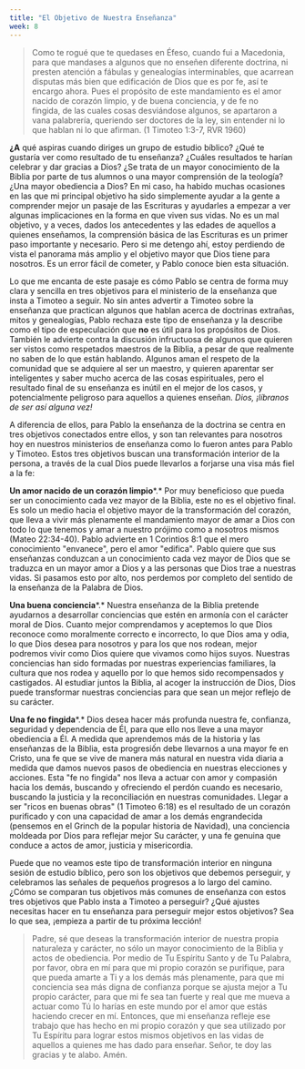 ```yaml
---
title: "El Objetivo de Nuestra Enseñanza"
week: 8
---
```


> Como te rogué que te quedases en Éfeso, cuando fui a Macedonia, para
> que mandases a algunos que no enseñen diferente doctrina, ni presten
> atención a fábulas y genealogías interminables, que acarrean disputas
> más bien que edificación de Dios que es por fe, así te encargo
> ahora. Pues el propósito de este mandamiento es el amor nacido de
> corazón limpio, y de buena conciencia, y de fe no fingida, de las
> cuales cosas desviándose algunos, se apartaron a vana
> palabrería, queriendo ser doctores de la ley, sin entender ni lo que
> hablan ni lo que afirman. (1 Timoteo 1:3-7, RVR 1960)

**¿A** qué aspiras cuando diriges un grupo de estudio bíblico? ¿Qué te
gustaría ver como resultado de tu enseñanza? ¿Cuáles resultados te
harían celebrar y dar gracias a Dios? ¿Se trata de un mayor conocimiento
de la Biblia por parte de tus alumnos o una mayor comprensión de la
teología? ¿Una mayor obediencia a Dios? En mi caso, ha habido muchas
ocasiones en las que mi principal objetivo ha sido simplemente ayudar a
la gente a comprender mejor un pasaje de las Escrituras y ayudarles a
empezar a ver algunas implicaciones en la forma en que viven sus vidas.
No es un mal objetivo, y a veces, dados los antecedentes y las edades de
aquellos a quienes enseñamos, la comprensión básica de las Escrituras es
un primer paso importante y necesario. Pero si me detengo ahí, estoy
perdiendo de vista el panorama más amplio y el objetivo mayor que Dios
tiene para nosotros. Es un error fácil de cometer, y Pablo conoce bien
esta situación.

Lo que me encanta de este pasaje es cómo Pablo se centra de forma muy
clara y sencilla en tres objetivos para el ministerio de la enseñanza
que insta a Timoteo a seguir. No sin antes advertir a Timoteo sobre la
enseñanza que practican algunos que hablan acerca de doctrinas extrañas,
mitos y genealogías, Pablo rechaza este tipo de enseñanza y la describe
como el tipo de especulación que **no** es útil para los propósitos de
Dios. También le advierte contra la discusión infructuosa de algunos que
quieren ser vistos como respetados maestros de la Biblia, a pesar de que
realmente no saben de lo que están hablando. Algunos aman el respeto de
la comunidad que se adquiere al ser un maestro, y quieren aparentar ser
inteligentes y saber mucho acerca de las cosas espirituales, pero el
resultado final de su enseñanza es inútil en el mejor de los casos, y
potencialmente peligroso para aquellos a quienes enseñan. *Dios,
¡líbranos de ser así alguna vez!*

A diferencia de ellos, para Pablo la enseñanza de la doctrina se centra
en tres objetivos conectados entre ellos, y son tan relevantes para
nosotros hoy en nuestros ministerios de enseñanza como lo fueron antes
para Pablo y Timoteo. Estos tres objetivos buscan una transformación
interior de la persona, a través de la cual Dios puede llevarlos a
forjarse una visa más fiel a la fe:

**Un amor nacido de un corazón limpio***.* Por muy beneficioso que pueda
ser un conocimiento cada vez mayor de la Biblia, este no es el objetivo
final. Es solo un medio hacia el objetivo mayor de la transformación del
corazón, que lleva a vivir más plenamente el mandamiento mayor de amar a
Dios con todo lo que tenemos y amar a nuestro prójimo como a nosotros
mismos (Mateo 22:34-40). Pablo advierte en 1 Corintios 8:1 que el mero
conocimiento "envanece", pero el amor "edifica". Pablo quiere que sus
enseñanzas conduzcan a un conocimiento cada vez mayor de Dios que se
traduzca en un mayor amor a Dios y a las personas que Dios trae a
nuestras vidas. Si pasamos esto por alto, nos perdemos por completo del
sentido de la enseñanza de la Palabra de Dios.

**Una buena conciencia***.* Nuestra enseñanza de la Biblia pretende
ayudarnos a desarrollar conciencias que estén en armonía con el carácter
moral de Dios. Cuanto mejor comprendamos y aceptemos lo que Dios
reconoce como moralmente correcto e incorrecto, lo que Dios ama y odia,
lo que Dios desea para nosotros y para los que nos rodean, mejor
podremos vivir como Dios quiere que vivamos como hijos suyos. Nuestras
conciencias han sido formadas por nuestras experiencias familiares, la
cultura que nos rodea y aquello por lo que hemos sido recompensados y
castigados. Al estudiar juntos la Biblia, al acoger la instrucción de
Dios, Dios puede transformar nuestras conciencias para que sean un mejor
reflejo de su carácter.

**Una fe no fingida***.* Dios desea hacer más profunda nuestra fe,
confianza, seguridad y dependencia de Él, para que ello nos lleve a una
mayor obediencia a Él. A medida que aprendemos más de la historia y las
enseñanzas de la Biblia, esta progresiốn debe llevarnos a una mayor fe
en Cristo, una fe que se vive de manera más natural en nuestra vida
diaria a medida que damos nuevos pasos de obediencia en nuestras
elecciones y acciones. Esta "fe no fingida" nos lleva a actuar con amor
y compasión hacia los demás, buscando y ofreciendo el perdón cuando es
necesario, buscando la justicia y la reconciliación en nuestras
comunidades. Llegar a ser "ricos en buenas obras" (1 Timoteo 6:18) es el
resultado de un corazón purificado y con una capacidad de amar a los
demás engrandecida (pensemos en el Grinch de la popular historia de
Navidad), una conciencia moldeada por Dios para reflejar mejor Su
carácter, y una fe genuina que conduce a actos de amor, justicia y
misericordia.

Puede que no veamos este tipo de transformación interior en ninguna
sesión de estudio bíblico, pero son los objetivos que debemos perseguir,
y celebramos las señales de pequeños progresos a lo largo del camino.
¿Cómo se comparan tus objetivos más comunes de enseñanza con estos tres
objetivos que Pablo insta a Timoteo a perseguir? ¿Qué ajustes necesitas
hacer en tu enseñanza para perseguir mejor estos objetivos? Sea lo que
sea, ¡empieza a partir de tu próxima lección!

> Padre, sé que deseas la transformación interior de nuestra propia
> naturaleza y carácter, no sólo un mayor conocimiento de la Biblia y
> actos de obediencia. Por medio de Tu Espíritu Santo y de Tu Palabra,
> por favor, obra en mí para que mi propio corazón se purifique, para
> que pueda amarte a Ti y a los demás más plenamente, para que mi
> conciencia sea más digna de confianza porque se ajusta mejor a Tu
> propio carácter, para que mi fe sea tan fuerte y real que me mueva a
> actuar como Tú lo harías en este mundo por el amor que estás haciendo
> crecer en mí. Entonces, que mi enseñanza refleje ese trabajo que has
> hecho en mi propio corazón y que sea utilizado por Tu Espíritu para
> lograr estos mismos objetivos en las vidas de aquellos a quienes me
> has dado para enseñar. Señor, te doy las gracias y te alabo. Amén.
